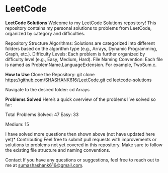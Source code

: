 # LeetCode
**LeetCode Solutions** 
Welcome to my LeetCode Solutions repository! This repository contains my personal solutions to problems from LeetCode, organized by category and difficulties.
 
Repository Structure
Algorithms: Solutions are categorized into different folders based on the algorithm type (e.g., Arrays, Dynamic Programming, Graph, etc.).
Difficulty Levels: Each problem is further organized by difficulty level (e.g., Easy, Medium, Hard).
File Naming Convention: Each file is named as ProblemName.LanguageExtension. For example, TwoSum.c.

**How to Use**
Clone the Repository:
git clone https://github.com/SHASHANK616/LeetCode.git
cd leetcode-solutions

Navigate to the desired folder:
cd Arrays

**Problems Solved**
Here’s a quick overview of the problems I’ve solved so far:

Total Problems Solved: 47
Easy: 33

Medium: 15

I have solved more questions then shown above (not have updated here yet)*
Contributing
Feel free to submit pull requests with improvements or solutions to problems not yet covered in this repository. Make sure to follow the existing file structure and naming conventions.

Contact
If you have any questions or suggestions, feel free to reach out to me at sumashashank616@gmail.com.


